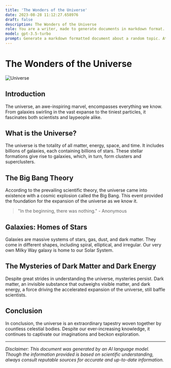 ```yaml
---
title: 'The Wonders of the Universe'
date: 2023-08-28 11:12:27.658976
draft: false
description: The Wonders of the Universe
role: You are a writer, made to generate documents in markdown format. It is very important that all of the documents you generate are in valid markdown format.
model: gpt-3.5-turbo
prompt: Generate a markdown formatted document about a random topic. At the bottom, include a disclaimer explaining that the document was generated by you. The first line of the document should be the title. Make sure that the entire document is in proper markdown format, using a mix of various tags to make the document visually appealing.
---
```


# The Wonders of the Universe

![Universe](https://www.example.com/universe.jpg)

## Introduction

The universe, an awe-inspiring marvel, encompasses everything we know. From galaxies swirling in the vast expanse to the tiniest particles, it fascinates both scientists and laypeople alike.

## What is the Universe?

The universe is the totality of all matter, energy, space, and time. It includes billions of galaxies, each containing billions of stars. These stellar formations give rise to galaxies, which, in turn, form clusters and superclusters.

## The Big Bang Theory

According to the prevailing scientific theory, the universe came into existence with a cosmic explosion called the Big Bang. This event provided the foundation for the expansion of the universe as we know it.

> "In the beginning, there was nothing." - Anonymous

## Galaxies: Homes of Stars

Galaxies are massive systems of stars, gas, dust, and dark matter. They come in different shapes, including spiral, elliptical, and irregular. Our very own Milky Way galaxy is home to our Solar System.

## The Mysteries of Dark Matter and Dark Energy

Despite great strides in understanding the universe, mysteries persist. Dark matter, an invisible substance that outweighs visible matter, and dark energy, a force driving the accelerated expansion of the universe, still baffle scientists.

## Conclusion

In conclusion, the universe is an extraordinary tapestry woven together by countless celestial bodies. Despite our ever-increasing knowledge, it continues to captivate our imaginations and beckon exploration.

---

*Disclaimer: This document was generated by an AI language model. Though the information provided is based on scientific understanding, always consult reputable sources for accurate and up-to-date information.*